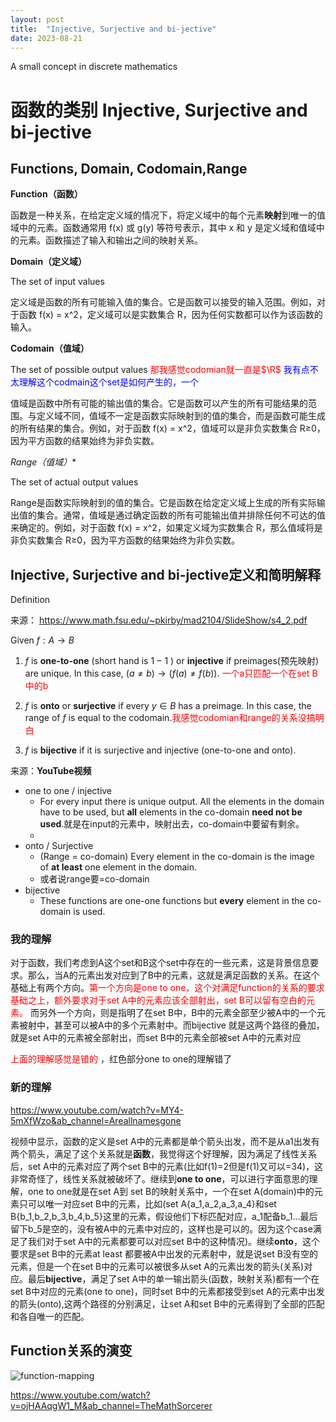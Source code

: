 ```yaml
---
layout: post
title:  "Injective, Surjective and bi-jective"
date: 2023-08-21
---
```


A small concept in discrete mathematics

# 函数的类别 Injective, Surjective and bi-jective

## Functions, Domain, Codomain,Range

**Function（函数）**

函数是一种关系，在给定定义域的情况下，将定义域中的每个元素**映射**到唯一的值域中的元素。函数通常用 f(x) 或 g(y) 等符号表示，其中 x 和 y 是定义域和值域中的元素。函数描述了输入和输出之间的映射关系。

**Domain（定义域）**

The set of input values

定义域是函数的所有可能输入值的集合。它是函数可以接受的输入范围。例如，对于函数 f(x) = x^2，定义域可以是实数集合 R，因为任何实数都可以作为该函数的输入。

**Codomain（值域）** 

The set of possible output values <font color='red'>那我感觉codomian就一直是$\R$</font> <font color='blue'>我有点不太理解这个codmain这个set是如何产生的，一个</font> 

值域是函数中所有可能的输出值的集合。它是函数可以产生的所有可能结果的范围。与定义域不同，值域不一定是函数实际映射到的值的集合，而是函数可能生成的所有结果的集合。例如，对于函数 f(x) = x^2，值域可以是非负实数集合 R≥0，因为平方函数的结果始终为非负实数。

**Range（值域*）**

The set of actual output values

Range是函数实际映射到的值的集合。它是函数在给定定义域上生成的所有实际输出值的集合。通常，值域是通过确定函数的所有可能输出值并排除任何不可达的值来确定的。例如，对于函数 f(x) = x^2，如果定义域为实数集合 R，那么值域将是非负实数集合 R≥0，因为平方函数的结果始终为非负实数。 

## Injective, Surjective and bi-jective定义和简明解释

Definition

来源： https://www.math.fsu.edu/~pkirby/mad2104/SlideShow/s4_2.pdf

Given $f: A \rightarrow B$

1. $f$ is **one-to-one** (short hand is $1-1$ ) or **injective** if preimages(预先映射) are unique. In this case, $(a \neq b) \rightarrow(f(a) \neq f(b))$. <font color='red'>一个a只匹配一个在set B中的b</font> 

2. $f$ is **onto** or **surjective** if every $y \in B$ has a preimage. In this case, the range of $f$ is equal to the codomain.<font color='red'>我感觉codomian和range的关系没搞明白</font> 

3. $f$ is **bijective** if it is surjective and injective (one-to-one and onto).



来源：**YouTube视频**

* one to one / injective
   * For
      every input there is unique output. All the elements in the domain
      have to be used, but **all** elements in the co-domain **need not be used**.就是在input的元素中，映射出去，co-domain中要留有剩余。
   * 
* onto / Surjective 
   * (Range
      = co-domain)
      Every element in the co-domain is the image of **at least** one element in
      the domain. 
   * 或者说range要=co-domain 
* bijective 
   * These functions are one-one functions but **every** element in the co-domain
      is used.

### 我的理解

对于函数，我们考虑到A这个set和B这个set中存在的一些元素，这是背景信息要求。那么，当A的元素出发对应到了B中的元素，这就是满足函数的关系。在这个基础上有两个方向。<font color='red'>第一个方向是one to one，这个对满足function的关系的要求基础之上，额外要求对于set A中的元素应该全部射出，set B可以留有空白的元素。</font> 而另外一个方向，则是指明了在set B中，B中的元素全部至少被A中的一个元素被射中，甚至可以被A中的多个元素射中。而bijective 就是这两个路径的叠加，就是set A中的元素被全部射出，而set B中的元素全部被set A中的元素对应



<font color='red'>上面的理解感觉是错的</font> ，红色部分one to one的理解错了



### 新的理解

https://www.youtube.com/watch?v=MY4-5mXfWzo&ab_channel=Areallnamesgone

视频中显示，函数的定义是set A中的元素都是单个箭头出发，而不是从a1出发有两个箭头，满足了这个关系就是**函数**，我觉得这个好理解，因为满足了线性关系后，set A中的元素对应了两个set B中的元素(比如f(1)=2但是f(1)又可以=34)，这非常奇怪了，线性关系就被破坏了。继续到**one to one**，可以进行字面意思的理解，one to one就是在set A到 set B的映射关系中，一个在set A(domain)中的元素只可以唯一对应set B中的元素，比如(set A{a_1,a_2,a_3,a_4}和set B{b_1,b_2,b_3,b_4,b_5}这里的元素，假设他们下标匹配对应，a_1配备b_1…最后留下b_5是空的，没有被A中的元素中对应的，这样也是可以的。因为这个case满足了我们对于set A中的元素都要可以对应set B中的这种情况)。继续**onto**，这个要求是set B中的元素at least 都要被A中出发的元素射中，就是说set B没有空的元素，但是一个在set B中的元素可以被很多从set A的元素出发的箭头(关系)对应。最后**bijective**，满足了set A中的单一输出箭头(函数，映射关系)都有一个在set B中对应的元素(one to one)，同时set B中的元素都接受到set A的元素中出发的箭头(onto),这两个路径的分别满足，让set A和set B中的元素得到了全部的匹配和各自唯一的匹配。

##   Function关系的演变



![function-mapping](https://www.mathsisfun.com/sets/images/function-mapping.svg)



https://www.youtube.com/watch?v=ojHAAqgW1_M&ab_channel=TheMathSorcerer

